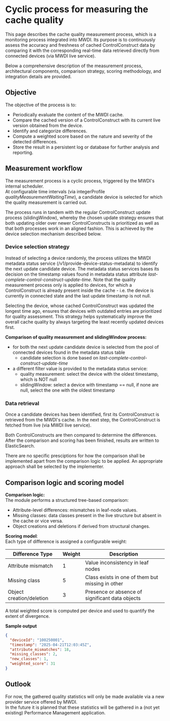 # Cyclic process for measuring the cache quality

This page describes the cache quality measurement process, which is a monitoring process integrated into MWDI. 
Its purpose is to continuously assess the accuracy and freshness of cached ControlConstruct data by comparing it with the corresponding real-time data retrieved directly from connected devices (via MWDI live service).

Below a comprehensive description of the measurement process, architectural components, comparison strategy, scoring methodology, and integration details are provided.

## Objective

The objective of the process is to:
- Periodically evaluate the content of the MWDI cache.
- Compare the cached version of a ControlConstruct with its current live version obtained from the device.
- Identify and categorize differences.
- Compute a weighted score based on the nature and severity of the detected differences.
- Store the result in a persistent log or database for further analysis and reporting.

## Measurement workflow

The measurement process is a cyclic process, triggered by the MWDI's internal scheduler.  
At configurable time intervals (via integerProfile *qualityMeasurementWaitingTime*), a candidate device is selected for which the quality measurement is carried out.

The process runs in tandem with the regular ControlConstruct update process (slidingWindow), whereby the chosen update strategy ensures that both updating older over newer ControlConstructs is prioritized as well as that both processes work in an aligned fashion. This is achieved by the device selection mechanism described below. 

### Device selection strategy

Instead of selecting a device randomly, the process utilizes the MWDI metadata status service (/v1/provide-device-status-metadata) to identify the next update candidate device. The metadata status services bases its decision on the timestamp values found in metadata status attribute *last-complete-control-construct-update-time*. Note that the quality measurement process only is applied to devices, for which a ControlConstruct is already present inside the cache - i.e. the device is currently in connected state and the last update timestamp is not null.  

Selecting the device, whose cached ControlConstruct was updated the longest time ago, ensures that devices with outdated entries are prioritized for quality assessment. This strategy helps systematically improve the overall cache quality by always targeting the least recently updated devices first.

**Comparison of quality measurement and slidingWindow process:**  
- for both the next update candidate device is selected from the pool of connected devices found in the metadata status table
  - candidate selection is done based on *last-complete-control-construct-update-time*
- a different filter value is provided to the metadata status service:
  - quality measurement: select the device with the oldest timestamp, which is NOT null
  - slidingWindow: select a device with timestamp == null, if none are null, select the one with the oldest timestamp

### Data retrieval
Once a candidate devices has been identified, first its ControlConstruct is retrieved from the MWDI's cache. In the next step, the ControlConstruct is fetched from live (via MWDI live service).

Both ControlConstructs are then compared to determine the differences. After the comparison and scoring has been finished, results are written to ElasticSearch.  

There are no specific presciptions for how the comparison shall be implemented apart from the comparison logic to be applied. An appropriate approach shall be selected by the implementer.  

## Comparison logic and scoring model

**Comparison logic:**  
The module performs a structured tree-based comparison:
- Attribute-level differences: mismatches in leaf-node values.
- Missing classes: data classes present in the live structure but absent in the cache or vice versa.
- Object creations and deletions if derived from structural changes.

**Scoring model**:  
Each type of difference is assigned a configurable weight:

| Difference Type         | Weight | Description                                      |
|-------------------------|--------|--------------------------------------------------|
| Attribute mismatch      | 1      | Value inconsistency in leaf nodes                |
| Missing class           | 5      | Class exists in one of them  but missing in other|     
| Object creation/deletion| 3      | Presence or absence of significant data objects  |

A total weighted score is computed per device and used to quantify the extent of divergence.  

**Sample output**
```json
{
  "deviceId": "100250001",
  "timestamp": "2025-04-21T12:03:45Z",
  "attribute_mismatches": 18,
  "missing_classes": 2,
  "new_classes": 1,
  "weighted_score": 31
}
```

## Outlook
For now, the gathered quality statistics will only be made available via a new provider service offered by MWDI.  
In the future it is planned that these statistics will be gathered in a (not yet existing) Performance Management application.  